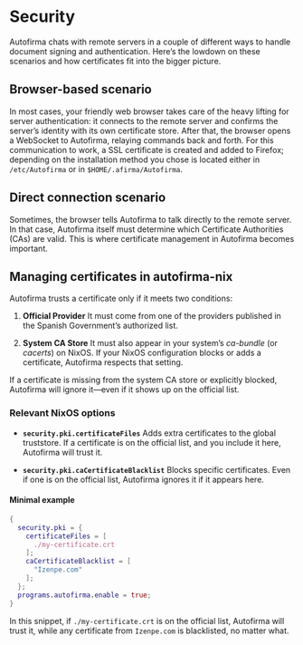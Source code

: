 # Security

Autofirma chats with remote servers in a couple of different ways to handle document signing and authentication. Here’s the lowdown on these scenarios and how certificates fit into the bigger picture.

## Browser-based scenario

In most cases, your friendly web browser takes care of the heavy lifting for server authentication: it connects to the remote server and confirms the server’s identity with its own certificate store. After that, the browser opens a WebSocket to Autofirma, relaying commands back and forth. For this communication to work, a SSL certificate is created and added to Firefox; depending on the installation method you chose is located either in `/etc/Autofirma` or in `$HOME/.afirma/Autofirma`.

## Direct connection scenario

Sometimes, the browser tells Autofirma to talk directly to the remote server. In that case, Autofirma itself must determine which Certificate Authorities (CAs) are valid. This is where certificate management in Autofirma becomes important.

## Managing certificates in autofirma-nix

Autofirma trusts a certificate only if it meets two conditions:

1. **Official Provider**
   It must come from one of the providers published in the Spanish Government’s authorized list.

2. **System CA Store**
   It must also appear in your system’s *ca-bundle* (or *cacerts*) on NixOS. If your NixOS configuration blocks or adds a certificate, Autofirma respects that setting.

If a certificate is missing from the system CA store or explicitly blocked, Autofirma will ignore it—even if it shows up on the official list.

### Relevant NixOS options

- **`security.pki.certificateFiles`**
  Adds extra certificates to the global truststore. If a certificate is on the official list, and you include it here, Autofirma will trust it.

- **`security.pki.caCertificateBlacklist`**
  Blocks specific certificates. Even if one is on the official list, Autofirma ignores it if it appears here.

#### Minimal example

```nix
{
  security.pki = {
    certificateFiles = [
      ./my-certificate.crt
    ];
    caCertificateBlacklist = [
      "Izenpe.com"
    ];
  };
  programs.autofirma.enable = true;
}
```

In this snippet, if `./my-certificate.crt` is on the official list, Autofirma will trust it, while any certificate from `Izenpe.com` is blacklisted, no matter what.

